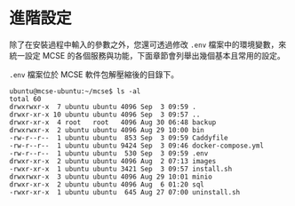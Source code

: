 # 進階設定

除了在安裝過程中輸入的參數之外，您還可透過修改 `.env` 檔案中的環境變數，來統一設定 MCSE 的各個服務與功能，下面章節會列舉出幾個基本且常用的設定。

`.env` 檔案位於 MCSE 軟件包解壓縮後的目錄下。

```text
ubuntu@mcse-ubuntu:~/mcse$ ls -al
total 60
drwxrwxr-x  7 ubuntu ubuntu 4096 Sep  3 09:59 .
drwxr-xr-x 10 ubuntu ubuntu 4096 Sep  3 09:57 ..
drwxr-xr-x  4 root   root   4096 Aug 30 06:48 backup
drwxrwxr-x  2 ubuntu ubuntu 4096 Aug 29 10:00 bin
-rw-r--r--  1 ubuntu ubuntu  853 Sep  3 09:59 Caddyfile
-rw-r--r--  1 ubuntu ubuntu 9424 Sep  3 09:46 docker-compose.yml
-rw-r--r--  1 ubuntu ubuntu  530 Sep  3 09:59 .env
drwxr-xr-x  2 ubuntu ubuntu 4096 Aug  2 07:13 images
-rwxr-xr-x  1 ubuntu ubuntu 3421 Sep  3 09:57 install.sh
drwxrwxr-x  3 ubuntu ubuntu 4096 Aug 29 10:01 minio
drwxr-xr-x  2 ubuntu ubuntu 4096 Aug  6 01:20 sql
-rwxr-xr-x  1 ubuntu ubuntu  645 Aug 27 07:00 uninstall.sh

